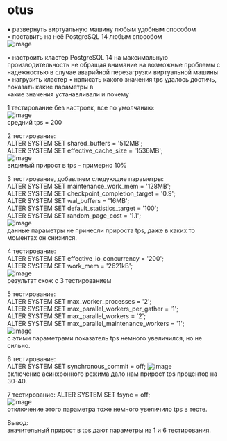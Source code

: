 # otus
• развернуть виртуальную машину любым удобным способом  
• поставить на неё PostgreSQL 14 любым способом  
![image](https://user-images.githubusercontent.com/108919955/184637999-2e289c9a-3114-4b73-ab2d-8a25e28b175b.png)  
  
• настроить кластер PostgreSQL 14 на максимальную производительность не обращая внимание на возможные проблемы с надежностью в случае аварийной перезагрузки виртуальной машины  
• нагрузить кластер 
• написать какого значения tps удалось достичь, показать какие параметры в  
какие значения устанавливали и почему   
   
      
1 тестирование без настроек, все по умолчанию:   
![image](https://user-images.githubusercontent.com/108919955/184644009-4d9831ba-bedd-40d7-b1b5-0fadd63adc45.png)  
средний tps = 200  
  
2 тестирование:  
ALTER SYSTEM SET  shared_buffers = '512MB';  
ALTER SYSTEM SET  effective_cache_size = '1536MB';  
![image](https://user-images.githubusercontent.com/108919955/184645598-ad2a81a3-b1b4-47e7-9e5a-1339d958fa4c.png)  
видимый прирост в tps - примерно 10%  
  
3 тестирование, добавляем следующие параметры:  
ALTER SYSTEM SET  maintenance_work_mem = '128MB';  
ALTER SYSTEM SET  checkpoint_completion_target = '0.9';  
ALTER SYSTEM SET  wal_buffers = '16MB';  
ALTER SYSTEM SET  default_statistics_target = '100';  
ALTER SYSTEM SET  random_page_cost = '1.1';  
![image](https://user-images.githubusercontent.com/108919955/184646867-cf84693d-34e6-409a-892f-c8d046464a29.png)  
данные параметры не принесли прироста tps, даже в каких то моментах он снизился.  

4 тестирование:  
ALTER SYSTEM SET  effective_io_concurrency = '200';  
ALTER SYSTEM SET  work_mem = '2621kB';  
![image](https://user-images.githubusercontent.com/108919955/184647734-abb946cf-cabc-4797-a91a-6698d8deafe9.png)  
результат схож с 3 тестированием  
  
5 тестирование:  
ALTER SYSTEM SET max_worker_processes = '2';  
ALTER SYSTEM SET max_parallel_workers_per_gather = '1';  
ALTER SYSTEM SET max_parallel_workers = '2';  
ALTER SYSTEM SET max_parallel_maintenance_workers = '1';  
![image](https://user-images.githubusercontent.com/108919955/184648705-8249f1c1-172c-4e01-9aae-20a140b697db.png)  
с этими параметрами показатель tps немного увеличился, но не сильно.  

6 тестирование:  
ALTER SYSTEM SET synchronous_commit = off;  ![image](https://user-images.githubusercontent.com/108919955/184649786-924cd857-4611-4581-8d6a-b37dfebc2d8a.png)  
включение асинхронного режима дало нам прирост tps процентов на 30-40.  
  
7 тестирование:
ALTER SYSTEM SET fsync = off;  
![image](https://user-images.githubusercontent.com/108919955/184650639-81f28e37-9aa7-40ba-95f3-dfe363c57303.png)  
отключение этого параметра тоже немного увеличило tps в тесте.  
  
Вывод:  
значительный прирост в tps дают параметры из 1 и 6 тестирования.  

